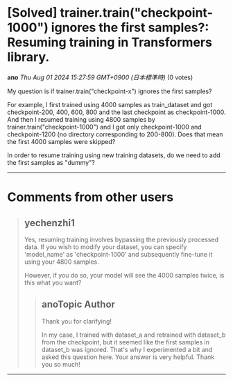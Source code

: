 # [Solved] trainer.train("checkpoint-1000") ignores the first samples?: Resuming training in Transformers library. 

**ano** *Thu Aug 01 2024 15:27:59 GMT+0900 (日本標準時)* (0 votes)

My question is if trainer.train("checkpoint-x") ignores the first samples?

For example, I first trained using 4000 samples as train_dataset and got checkpoint-200, 400, 600, 800 and the last checkpoint as checkpoint-1000. And then I resumed training using 4800 samples by trainer.train("checkpoint-1000") and I got only checkpoint-1000 and checkpoint-1200 (no directory corresponding to 200-800). Does that mean the first 4000 samples were skipped?

In order to resume training using new training datasets, do we need to add the first samples as "dummy"? 



---

 # Comments from other users

> ## yechenzhi1
> 
> Yes, resuming training involves bypassing the previously processed data. If you wish to modify your dataset, you can specify 'model_name' as 'checkpoint-1000' and subsequently fine-tune it using your 4800 samples.
> 
> However, if you do so, your model will see the 4000 samples twice, is this what you want?
> 
> 
> 
> > ## anoTopic Author
> > 
> > Thank you for clarifying!
> > 
> > In my case, I trained with dataset_a and retrained with dataset_b from the checkpoint, but it seemed like the first samples in dataset_b was ignored. That's why I experimented a bit and asked this question here. Your answer is very helpful. Thank you so much!
> > 
> > 
> > 


---

